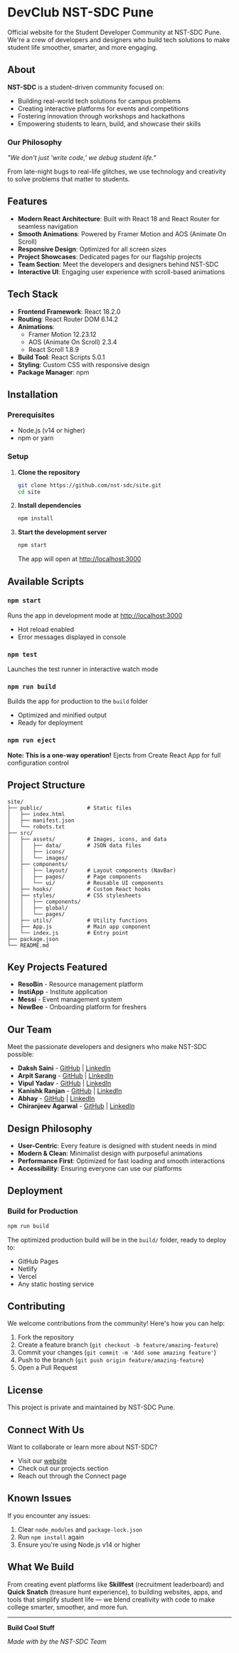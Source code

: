 # DevClub NST-SDC Pune

Official website for the Student Developer Community at NST-SDC Pune. We're a crew of developers and designers who build tech solutions to make student life smoother, smarter, and more engaging.

## About

**NST-SDC** is a student-driven community focused on:
- Building real-world tech solutions for campus problems
- Creating interactive platforms for events and competitions
- Fostering innovation through workshops and hackathons
- Empowering students to learn, build, and showcase their skills

### Our Philosophy
*"We don't just 'write code,' we debug student life."*

From late-night bugs to real-life glitches, we use technology and creativity to solve problems that matter to students.

## Features

- **Modern React Architecture**: Built with React 18 and React Router for seamless navigation
- **Smooth Animations**: Powered by Framer Motion and AOS (Animate On Scroll)
- **Responsive Design**: Optimized for all screen sizes
- **Project Showcases**: Dedicated pages for our flagship projects
- **Team Section**: Meet the developers and designers behind NST-SDC
- **Interactive UI**: Engaging user experience with scroll-based animations

## Tech Stack

- **Frontend Framework**: React 18.2.0
- **Routing**: React Router DOM 6.14.2
- **Animations**: 
  - Framer Motion 12.23.12
  - AOS (Animate On Scroll) 2.3.4
  - React Scroll 1.8.9
- **Build Tool**: React Scripts 5.0.1
- **Styling**: Custom CSS with responsive design
- **Package Manager**: npm

## Installation

### Prerequisites
- Node.js (v14 or higher)
- npm or yarn

### Setup

1. **Clone the repository**
   ```bash
   git clone https://github.com/nst-sdc/site.git
   cd site
   ```

2. **Install dependencies**
   ```bash
   npm install
   ```

3. **Start the development server**
   ```bash
   npm start
   ```

   The app will open at [http://localhost:3000](http://localhost:3000)

## Available Scripts

### `npm start`
Runs the app in development mode at [http://localhost:3000](http://localhost:3000)
- Hot reload enabled
- Error messages displayed in console

### `npm test`
Launches the test runner in interactive watch mode

### `npm run build`
Builds the app for production to the `build` folder
- Optimized and minified output
- Ready for deployment

### `npm run eject`
**Note: This is a one-way operation!**
Ejects from Create React App for full configuration control

## Project Structure

```
site/
├── public/              # Static files
│   ├── index.html
│   ├── manifest.json
│   └── robots.txt
├── src/
│   ├── assets/          # Images, icons, and data
│   │   ├── data/        # JSON data files
│   │   ├── icons/
│   │   └── images/
│   ├── components/
│   │   ├── layout/      # Layout components (NavBar)
│   │   ├── pages/       # Page components
│   │   └── ui/          # Reusable UI components
│   ├── hooks/           # Custom React hooks
│   ├── styles/          # CSS stylesheets
│   │   ├── components/
│   │   ├── global/
│   │   └── pages/
│   ├── utils/           # Utility functions
│   ├── App.js           # Main app component
│   └── index.js         # Entry point
├── package.json
└── README.md
```

## Key Projects Featured

- **ResoBin** - Resource management platform
- **InstiApp** - Institute application
- **Messi** - Event management system
- **NewBee** - Onboarding platform for freshers

## Our Team

Meet the passionate developers and designers who make NST-SDC possible:
- **Daksh Saini** - [GitHub](https://github.com/mrgear111) | [LinkedIn](https://www.linkedin.com/in/daksh-saini-70a68830a/)
- **Arpit Sarang** - [GitHub](https://github.com/CodeMaverick-143) | [LinkedIn](https://www.linkedin.com/in/arpitsarang/)
- **Vipul Yadav** - [GitHub](https://github.com/codervipul775) | [LinkedIn](https://www.linkedin.com/in/vipul-yadav-b0a82231a/)
- **Kanishk Ranjan** - [GitHub](https://github.com/KanishkRanjan) | [LinkedIn](https://www.linkedin.com/in/kanishkranjan/)
- **Abhay** - [GitHub](https://github.com/QUBITABHAY) | [LinkedIn](https://www.linkedin.com/in/qubitabhay/)
- **Chiranjeev Agarwal** - [GitHub](https://github.com/CHIRANJEEV1707) | [LinkedIn](https://www.linkedin.com/in/chiranjeev-agarwal-4bb65631a/)

## Design Philosophy

- **User-Centric**: Every feature is designed with student needs in mind
- **Modern & Clean**: Minimalist design with purposeful animations
- **Performance First**: Optimized for fast loading and smooth interactions
- **Accessibility**: Ensuring everyone can use our platforms

## Deployment

### Build for Production
```bash
npm run build
```

The optimized production build will be in the `build/` folder, ready to deploy to:
- GitHub Pages
- Netlify
- Vercel
- Any static hosting service

## Contributing

We welcome contributions from the community! Here's how you can help:

1. Fork the repository
2. Create a feature branch (`git checkout -b feature/amazing-feature`)
3. Commit your changes (`git commit -m 'Add some amazing feature'`)
4. Push to the branch (`git push origin feature/amazing-feature`)
5. Open a Pull Request

## License

This project is private and maintained by NST-SDC Pune.

## Connect With Us

Want to collaborate or learn more about NST-SDC?
- Visit our [website](http://localhost:3000)
- Check out our projects section
- Reach out through the Connect page

## Known Issues

If you encounter any issues:
1. Clear `node_modules` and `package-lock.json`
2. Run `npm install` again
3. Ensure you're using Node.js v14 or higher

## What We Build

From creating event platforms like **Skillfest** (recruitment leaderboard) and **Quick Snatch** (treasure hunt experience), to building websites, apps, and tools that simplify student life — we blend creativity with code to make college smarter, smoother, and more fun.

---

**Build Cool Stuff**

*Made with by the NST-SDC Team*
